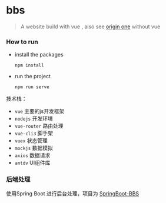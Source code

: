 # bbs

> A website build with vue , also see [origin one](https://github.com/Cyberist-Edgar/2020-Software-Engineering) without vue

### How to run
- install the packages
    ```
    npm install  
    ```

- run the project
    ```
    npm run serve
    ```

技术栈：
- `vue`  主要的js开发框架
- `nodejs`  开发环境
- `vue-router`  路由处理
- `vue-cli3`  脚手架
- `vuex`  状态管理
- `mockjs`  数据模拟
- `axios`  数据请求
- `antdv`  UI组件库


### 后端处理
使用Spring Boot 进行后台处理，项目为 [SpringBoot-BBS](https://github.com/Cyberist-Edgar/SpringBoot-BBS)